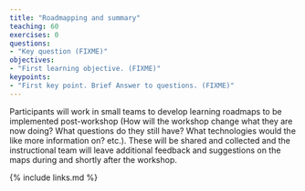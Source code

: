 ```yaml
---
title: "Roadmapping and summary"
teaching: 60
exercises: 0
questions:
- "Key question (FIXME)"
objectives:
- "First learning objective. (FIXME)"
keypoints:
- "First key point. Brief Answer to questions. (FIXME)"
---
```


Participants will work in small teams to develop learning roadmaps to be implemented post-workshop (How will the workshop change what they are now doing? What questions do they still have? What technologies would the like more information on? etc.). These will be shared and collected and the instructional team will leave additional feedback and suggestions on the maps during and shortly after the workshop.


{% include links.md %}
